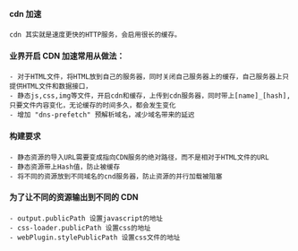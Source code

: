 #### cdn 加速

    cdn 其实就是速度更快的HTTP服务，会启用很长的缓存。

#### 业界开启 CDN 加速常用从做法：

    - 对于HTML文件，将HTML放到自己的服务器，同时关闭自己服务器上的缓存，自己服务器上只提供HTML文件和数据接口，
    - 静态js,css,img等文件，开启cdn和缓存，上传到cdn服务器，同时带上[name]_[hash],只要文件内容变化，无论缓存的时间多久，都会发生变化
    - 增加 "dns-prefetch" 预解析域名，减少域名带来的延迟

#### 构建要求

    - 静态资源的导入URL需要变成指向CDN服务的绝对路径，而不是相对于HTML文件的URL
    - 静态资源带上Hash值，防止被缓存
    - 将不同的资源放到不同域名的cnd服务器，防止资源的并行加载被阻塞

#### 为了让不同的资源输出到不同的 CDN

    - output.publicPath 设置javascript的地址
    - css-loader.publicPath 设置css的地址
    - webPlugin.stylePublicPath 设置css文件的地址

